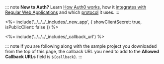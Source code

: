 <!-- markdownlint-disable MD041 -->

::: note
**New to Auth?** Learn [How Auth0 works](/overview), how it [integrates with Regular Web Applications](/architecture-scenarios/web-app-sso) and which [protocol](/flows) it uses.
:::

<%= include('../../../_includes/_new_app', { showClientSecret: true, isPublicClient: false }) %>

<%= include('../../../_includes/_callback_url') %>

::: note
If you are following along with the sample project you downloaded from the top of this page, the callback URL you need to add to the **Allowed Callback URLs** field is `${callback}`.
:::
